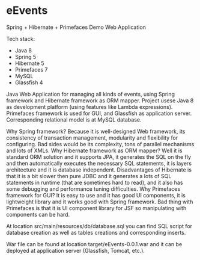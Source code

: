 # eEvents
Spring + Hibernate + Primefaces Demo Web Application

Tech stack:
- Java 8
- Spring 5
- Hibernate 5
- Primefaces 7
- MySQL
- Glassfish 4

Java Web Application for managing all kinds of events, using Spring framework and Hibernate framework as ORM mapper. Project usese Java 8 as development platform (using features like Lambda expressions). Primefaces framework is used for GUI, and Glassfish as application server. Corresponding relational model is at MySQL database.

Why Spring framework? Because it is well-designed Web framework, its consistency of transaction management, modularity and flexibility for configuring. Bad sides would be its complexity, tons of parallel mechanisms and lots of XMLs.
Why Hibernate framework as ORM mapper? Well it is standard ORM solution and it supports JPA, it generates the SQL on the fly and then automatically executes the necessary SQL statements, it is layers architecture and it is database independent. Disadvantages of Hibernate is that it is a bit slower then pure JDBC and it generates a lots of SQL statements in runtime (that are sometimes hard to read), and it also has some debugging and performance tuning difficulties.
Why Primefaces framework for GUI? It is easy to use and it has good UI components, it is lightweight library and it works good with Spring framework. Bad thing with Primefaces is that it is UI component library for JSF so manipulating with components can be hard.

At location src/main/resources/db/database.sql you can find SQL script for database creation as well as tables creations and corresponding inserts.

War file can be found at location target/eEvents-0.0.1.war and it can be deployed at application server (Glassfish, Tomcat, etc.).
